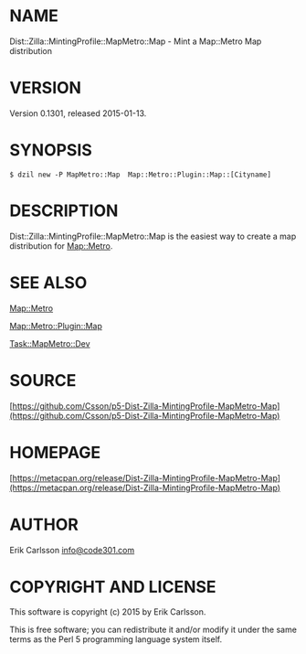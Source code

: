 # NAME

Dist::Zilla::MintingProfile::MapMetro::Map - Mint a Map::Metro Map distribution

# VERSION

Version 0.1301, released 2015-01-13.

# SYNOPSIS

    $ dzil new -P MapMetro::Map  Map::Metro::Plugin::Map::[Cityname]

# DESCRIPTION

Dist::Zilla::MintingProfile::MapMetro::Map is the easiest way to create a map distribution for [Map::Metro](https://metacpan.org/pod/Map::Metro).

# SEE ALSO

[Map::Metro](https://metacpan.org/pod/Map::Metro)

[Map::Metro::Plugin::Map](https://metacpan.org/pod/Map::Metro::Plugin::Map)

[Task::MapMetro::Dev](https://metacpan.org/pod/Task::MapMetro::Dev)

# SOURCE

[https://github.com/Csson/p5-Dist-Zilla-MintingProfile-MapMetro-Map](https://github.com/Csson/p5-Dist-Zilla-MintingProfile-MapMetro-Map)

# HOMEPAGE

[https://metacpan.org/release/Dist-Zilla-MintingProfile-MapMetro-Map](https://metacpan.org/release/Dist-Zilla-MintingProfile-MapMetro-Map)

# AUTHOR

Erik Carlsson <info@code301.com>

# COPYRIGHT AND LICENSE

This software is copyright (c) 2015 by Erik Carlsson.

This is free software; you can redistribute it and/or modify it under
the same terms as the Perl 5 programming language system itself.
